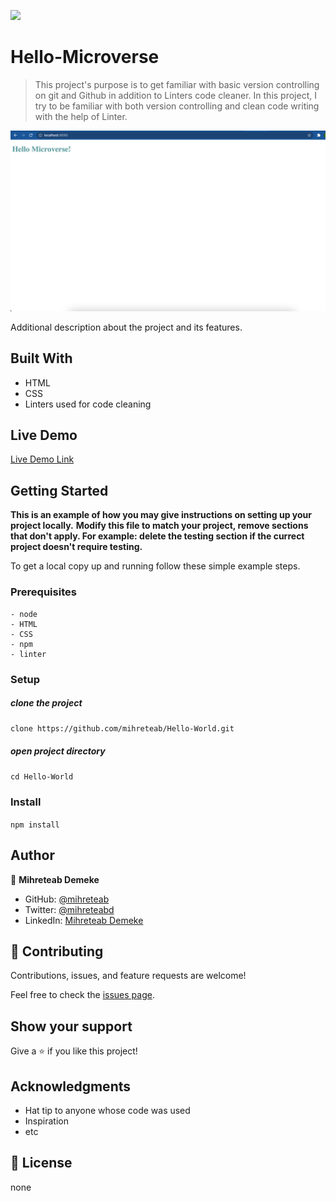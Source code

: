 
![](https://img.shields.io/badge/Microverse-blueviolet)

# Hello-Microverse

> This project's purpose is to get familiar with basic version controlling on git and Github in addition to Linters code cleaner. In this project, I try to be familiar with both version controlling and clean code writing with the help of Linter.

![screenshot](app-screenshot.png)

Additional description about the project and its features.

## Built With

- HTML
- CSS
- Linters used for code cleaning

## Live Demo

[Live Demo Link](https://mihreteab.github.io/Hello-World/)


## Getting Started

**This is an example of how you may give instructions on setting up your project locally.**
**Modify this file to match your project, remove sections that don't apply. For example: delete the testing section if the currect project doesn't require testing.**


To get a local copy up and running follow these simple example steps.

### Prerequisites
    - node
    - HTML
    - CSS
    - npm
    - linter

### Setup
  ##### clone the project
  
  `clone https://github.com/mihreteab/Hello-World.git`
  
  ##### open project directory
  
  `cd Hello-World`
  

### Install

  `npm install`
  

## Author

👤 **Mihreteab Demeke**

- GitHub: [@mihreteab](https://github.com/mihreteab)
- Twitter: [@mihreteabd](https://twitter.com/0ef629d0f6ee440)
- LinkedIn: [Mihreteab Demeke](https://www.linkedin.com/in/mihreteab-demeke-46a718140/)

## 🤝 Contributing

Contributions, issues, and feature requests are welcome!

Feel free to check the [issues page](../../issues/).

## Show your support

Give a ⭐️ if you like this project!

## Acknowledgments

- Hat tip to anyone whose code was used
- Inspiration
- etc

## 📝 License
none
